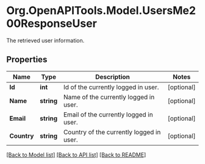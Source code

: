# Org.OpenAPITools.Model.UsersMe200ResponseUser
The retrieved user information.

## Properties

Name | Type | Description | Notes
------------ | ------------- | ------------- | -------------
**Id** | **int** | Id of the currently logged in user. | [optional] 
**Name** | **string** | Name of the currently logged in user. | [optional] 
**Email** | **string** | Email of the currently logged in user. | [optional] 
**Country** | **string** | Country of the currently logged in user. | [optional] 

[[Back to Model list]](../../README.md#documentation-for-models) [[Back to API list]](../../README.md#documentation-for-api-endpoints) [[Back to README]](../../README.md)

